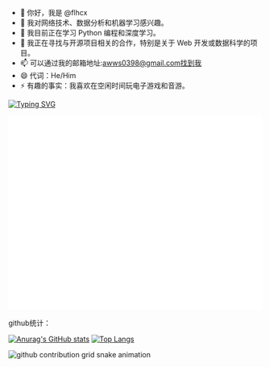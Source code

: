 - 👋 你好，我是 @flhcx
- 👀 我对网络技术、数据分析和机器学习感兴趣。
- 🌱 我目前正在学习 Python 编程和深度学习。
- 💞️ 我正在寻找与开源项目相关的合作，特别是关于 Web 开发或数据科学的项目。
- 📫 可以通过我的邮箱地址:awws0398@gmail.com找到我
- 😄 代词：He/Him
- ⚡ 有趣的事实：我喜欢在空闲时间玩电子游戏和音游。

[![Typing SVG](https://readme-typing-svg.demolab.com?font=ZCOOL+KuaiLe&pause=1000&color=F72241&width=435&lines=%E8%A7%86%E5%A5%B8%E4%BD%A0%E3%80%82%E3%80%82%E3%80%82%E3%80%82%E3%80%82%E4%BD%A0%E5%9C%A8%E5%93%AA%E9%87%8C%E3%80%82%E3%80%82%E3%80%82%E3%80%82;%E5%BF%AB%E5%9B%9E%E6%9D%A5%E3%80%82%E3%80%82%E3%80%82%E3%80%82)](https://git.io/typing-svg)

<!--action 统计图表:https://github.com/lowlighter/metrics/blob/master/.github/readme/partials/documentation/setup/action.md-->
![Metrics](/github-metrics.svg)

github统计：

[![Anurag's GitHub stats](https://github-readme-stats.vercel.app/api?username=flhcx&show_icons=true&theme=radical)](https://github.com/anuraghazra/github-readme-stats)
[![Top Langs](https://github-readme-stats.vercel.app/api/top-langs/?username=flhcx&layout=compact)](https://github.com/anuraghazra/github-readme-stats)


<!--加载贪吃蛇-->
<picture>
  <source media="(prefers-color-scheme: dark)" srcset="https://raw.githubusercontent.com/flhcx/flhcx/output/github-contribution-grid-snake-dark.svg">
  <source media="(prefers-color-scheme: light)" srcset="https://raw.githubusercontent.com/flhcx/flhcx/output/github-contribution-grid-snake.svg">
  <img alt="github contribution grid snake animation" src="https://raw.githubusercontent.com/flhcx/flhcx/output/github-contribution-grid-snake.svg">
</picture>

